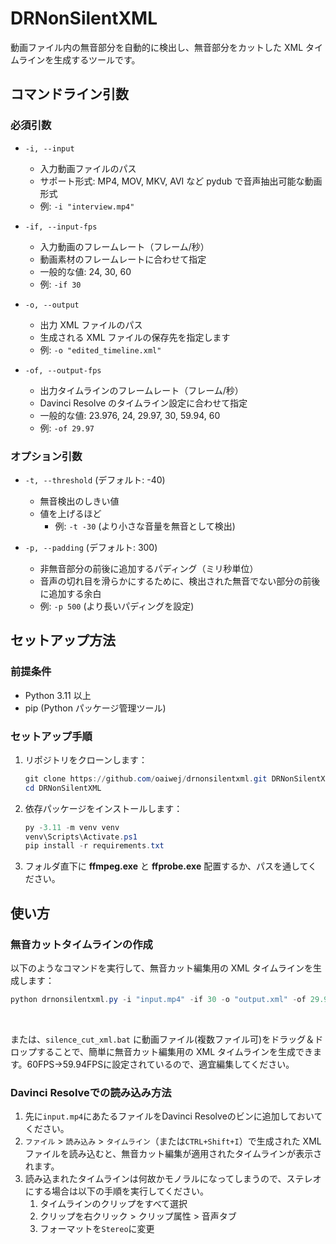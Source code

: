 # DRNonSilentXML

動画ファイル内の無音部分を自動的に検出し、無音部分をカットした XML タイムラインを生成するツールです。

## コマンドライン引数

### 必須引数

- `-i, --input`
  - 入力動画ファイルのパス
  - サポート形式: MP4, MOV, MKV, AVI など pydub で音声抽出可能な動画形式
  - 例: `-i "interview.mp4"`

- `-if, --input-fps`
  - 入力動画のフレームレート（フレーム/秒）
  - 動画素材のフレームレートに合わせて指定
  - 一般的な値: 24, 30, 60
  - 例: `-if 30`

- `-o, --output`
  - 出力 XML ファイルのパス
  - 生成される XML ファイルの保存先を指定します
  - 例: `-o "edited_timeline.xml"`

- `-of, --output-fps`
  - 出力タイムラインのフレームレート（フレーム/秒）
  - Davinci Resolve のタイムライン設定に合わせて指定
  - 一般的な値: 23.976, 24, 29.97, 30, 59.94, 60
  - 例: `-of 29.97`

### オプション引数

- `-t, --threshold` (デフォルト: -40)
  - 無音検出のしきい値
  - 値を上げるほど
    - 例: `-t -30` (より小さな音量を無音として検出)

- `-p, --padding` (デフォルト: 300)
  - 非無音部分の前後に追加するパディング（ミリ秒単位）
  - 音声の切れ目を滑らかにするために、検出された無音でない部分の前後に追加する余白
  - 例: `-p 500` (より長いパディングを設定)

## セットアップ方法

### 前提条件

- Python 3.11 以上
- pip (Python パッケージ管理ツール)

### セットアップ手順

1. リポジトリをクローンします：

    ```powershell
    git clone https://github.com/oaiwej/drnonsilentxml.git DRNonSilentXML
    cd DRNonSilentXML
    ```

2. 依存パッケージをインストールします：

    ```powershell
    py -3.11 -m venv venv
    venv\Scripts\Activate.ps1
    pip install -r requirements.txt
    ```

3. フォルダ直下に **ffmpeg.exe** と **ffprobe.exe** 配置するか、パスを通してください。


## 使い方

### 無音カットタイムラインの作成

以下のようなコマンドを実行して、無音カット編集用の XML タイムラインを生成します：

```powershell
python drnonsilentxml.py -i "input.mp4" -if 30 -o "output.xml" -of 29.97
```

<br>

または、`silence_cut_xml.bat` に動画ファイル(複数ファイル可)をドラッグ＆ドロップすることで、簡単に無音カット編集用の XML タイムラインを生成できます。60FPS->59.94FPSに設定されているので、適宜編集してください。

### Davinci Resolveでの読み込み方法

1. 先に`input.mp4`にあたるファイルをDavinci Resolveのビンに追加しておいてください。
1. `ファイル` > `読み込み` > `タイムライン`（または`CTRL+Shift+I`）で生成された XML ファイルを読み込むと、無音カット編集が適用されたタイムラインが表示されます。
1. 読み込まれたタイムラインは何故かモノラルになってしまうので、ステレオにする場合は以下の手順を実行してください。
    1. タイムラインのクリップをすべて選択
    1. クリップを右クリック > クリップ属性 > 音声タブ
    1. フォーマットを`Stereo`に変更

